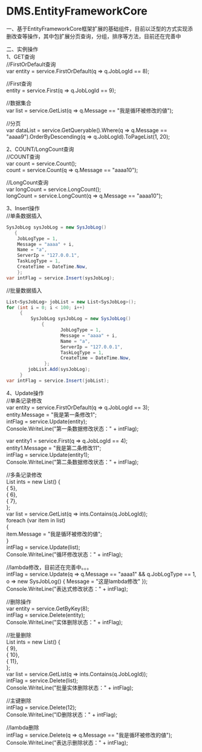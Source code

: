 # DMS.EntityFrameworkCore  
  
  
一、基于EntityFrameworkCore框架扩展的基础组件，目前以泛型的方式实现添删改查等操作，其中包扩展分页查询，分组，排序等方法，目前还在完善中  
  
二、实例操作  
1、GET查询  
//FirstOrDefault查询  
var entity = service.FirstOrDefault(q => q.JobLogId == 8);  
  
//First查询  
entity = service.First(q => q.JobLogId == 9);  
  
//数据集合  
var list = service.GetList(q => q.Message == "我是循环被修改的値");  
  
//分页  
var dataList = service.GetQueryable().Where(q => q.Message == "aaaa9").OrderByDescending(q => q.JobLogId).ToPageList(1, 20);  
  
2、COUNT/LongCount查询  
//COUNT查询  
var count = service.Count();  
count = service.Count(q => q.Message == "aaaa10");  
  
//LongCount查询  
var longCount = service.LongCount();  
longCount = service.LongCount(q => q.Message == "aaaa10");  
  
3、Insert操作  
//单条数据插入   
```c#
SysJobLog sysJobLog = new SysJobLog()  
   {  
    JobLogType = 1,  
    Message = "aaaa" + i,  
    Name = "a",  
    ServerIp = "127.0.0.1",  
    TaskLogType = 1,  
    CreateTime = DateTime.Now,  
    };  
var intFlag = service.Insert(sysJobLog);  
```
//批量数据插入  
```C#
List<SysJobLog> jobList = new List<SysJobLog>();  
for (int i = 0; i < 100; i++)  
     {  
         SysJobLog sysJobLog = new SysJobLog()  
             {  
                    JobLogType = 1,  
                    Message = "aaaa" + i,  
                    Name = "a",  
                    ServerIp = "127.0.0.1",  
                    TaskLogType = 1,  
                    CreateTime = DateTime.Now,  
              };  
        jobList.Add(sysJobLog);  
     }  
var intFlag = service.Insert(jobList);  
```
                          
4、Update操作    
//单条记录修改  
var entity = service.FirstOrDefault(q => q.JobLogId == 3);  
entity.Message = "我是第一条修改1";  
intFlag = service.Update(entity);  
Console.WriteLine("第一条数据修改状态：" + intFlag);    
  
  
var entity1 = service.First(q => q.JobLogId == 4);  
entity1.Message = "我是第二条修改11";  
intFlag = service.Update(entity1);  
Console.WriteLine("第二条数据修改状态：" + intFlag);  
  
//多条记录修改  
 List<int> ints = new List<int>() {  
                    { 5},  
                    { 6},  
                    { 7},  
                };  
var list = service.GetList(q => ints.Contains(q.JobLogId));  
foreach (var item in list)  
  {  
       item.Message = "我是循环被修改的値";  
  }  
intFlag = service.Update(list);  
Console.WriteLine("循环修改状态：" + intFlag);  
              
  
//lambda修改，目前还在完善中。。。  
intFlag = service.Update(q => q.Message == "aaaa1" && q.JobLogType == 1, o => new SysJobLog() { Message = "这是lambda修改" });  
Console.WriteLine("表达式修改状态：" + intFlag);  
  
  
//删除操作  
var entity = service.GetByKey<int>(8);  
intFlag = service.Delete(entity);  
Console.WriteLine("实体删除状态：" + intFlag);  
    
//批量删除  
List<int> ints = new List<int>() {  
                    { 9},  
                    { 10},  
                    { 11},  
                };  
var list = service.GetList(q => ints.Contains(q.JobLogId));  
intFlag = service.Delete(list);  
Console.WriteLine("批量实体删除状态：" + intFlag);  
  
//主键删除  
intFlag = service.Delete(12);  
Console.WriteLine("ID删除状态：" + intFlag);  
  
//lambda删除  
intFlag = service.Delete(q => q.Message == "我是循环被修改的値");  
Console.WriteLine("表达示删除状态：" + intFlag);  
              
              
  
                          
                          

